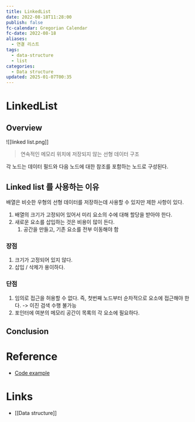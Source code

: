 ```yaml
---
title: LinkedList
date: 2022-08-18T11:28:00
publish: false
fc-calendar: Gregorian Calendar
fc-date: 2022-08-18
aliases:
  - 연결 리스트
tags:
  - data-structure
  - list
categories:
  - Data structure
updated: 2025-01-07T00:35
---
```


# LinkedList

## Overview

![[linked list.png]]

> 연속적인 메모리 위치에 저장되지 않는 선형 데이터 구조

각 노드는 데이터 필드와 다음 노드에 대한 참조를 포함하는 노드로 구성된다.

## Linked list 를 사용하는 이유

배열은 비슷한 우형의 선형 데이터를 저장하는데 사용할 수 있지만 제한 사항이 있다.

1. 배열의 크기가 고정되어 있어서 미리 요소의 수에 대해 할당을 받아야 한다.
2. 새로운 요소를 삽입하는 것은 비용이 많이 든다.
	1. 공간을 만들고, 기존 요소를 전부 이동해야 함

### 장점

1. 크기가 고정되어 있지 않다.
2. 삽입 / 삭제가 용이하다.

### 단점

1. 임의로 접근을 허용할 수 없다. 즉, 첫번째 노드부터 순차적으로 요소에 접근해야 한다. -> 이진 검색 수행 불가능
2. 포인터에 여분의 메모리 공간이 목록의 각 요소에 필요하다.

## Conclusion

# Reference

- [Code example](https://github.com/songkg7/java-practice/blob/main/algorithm/src/main/java/linkedlists/LinkedListNode.java)

# Links

- [[Data structure]]
